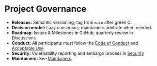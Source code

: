 # Project Governance

- **Releases:** Semantic versioning; tag from `main` after green CI
- **Decision model:** Lazy consensus; maintainers arbitrate when needed.
- **Roadmap:** Issues & Milestones in GitHub; quarterly review in Discussions
- **Conduct:** All participants must follow the [Code of Conduct](CODE_OF_CONDUCT.md) and [Acceptable Use](ACCEPTABLE_USE.md)
- **Security:** Vulernability reporting and embargo process in [Security](SECURITY.md)
- **Maintainers:** See [Maintainers](MAINTAINERS.md)
